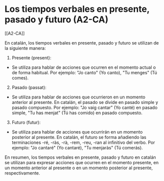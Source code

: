 # Los tiempos verbales en presente, pasado y futuro (A2-CA)

[[A2-CA]]

En catalán, los tiempos verbales en presente, pasado y futuro se utilizan de la siguiente manera:

1. Presente (present):

- Se utiliza para hablar de acciones que ocurren en el momento actual o de forma habitual. Por ejemplo: "Jo canto" (Yo canto), "Tu menges" (Tú comes).

2. Pasado (passat):

- Se utiliza para hablar de acciones que ocurrieron en un momento anterior al presente. En catalán, el pasado se divide en pasado simple y pasado compuesto. Por ejemplo: "Jo vaig cantar" (Yo canté) en pasado simple, "Tu has menjat" (Tú has comido) en pasado compuesto.

3. Futuro (futur):

- Se utiliza para hablar de acciones que ocurrirán en un momento posterior al presente. En catalán, el futuro se forma añadiendo las terminaciones -ré, -ràs, -rà, -rem, -reu, -ran al infinitivo del verbo. Por ejemplo: "Jo cantaré" (Yo cantaré), "Tu menjaràs" (Tú comerás).

En resumen, los tiempos verbales en presente, pasado y futuro en catalán se utilizan para expresar acciones que ocurren en el momento presente, en un momento anterior al presente o en un momento posterior al presente, respectivamente.
